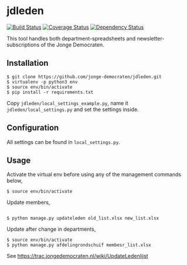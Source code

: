 jdleden
=======
[![Build Status](https://travis-ci.org/jonge-democraten/jdleden.svg?branch=master)](https://travis-ci.org/jonge-democraten/jdleden) [![Coverage Status](https://coveralls.io/repos/github/jonge-democraten/jdleden/badge.svg?branch=master)](https://coveralls.io/github/jonge-democraten/jdleden?branch=master) [![Dependency Status](https://gemnasium.com/jonge-democraten/jdleden.svg)](https://gemnasium.com/jonge-democraten/jdleden)  

This tool handles both department-spreadsheets and newsletter-subscriptions of the Jonge Democraten.

## Installation
```
$ git clone https://github.com/jonge-democraten/jdleden.git
$ virtualenv -p python3 env
$ source env/bin/activate
$ pip install -r requirements.txt
```

Copy `jdleden/local_settings_example.py`, name it `jdleden/local_settings.py` and set the settings inside.


## Configuration
All settings can be found in `local_settings.py`.

## Usage
Activate the virtual env before using any of the management commands below,
```
$ source env/bin/activate
```

Update members,
```

$ python manage.py updateleden old_list.xlsx new_list.xlsx
```

Update after change in departments,
```
$ source env/bin/activate
$ python manage.py afdelingrondschuif membesr_list.xlsx
```

See https://trac.jongedemocraten.nl/wiki/UpdateLedenlijst
